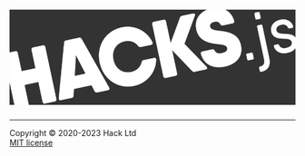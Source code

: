 <!-- TODO: Replace logo for tagged release -->
# [![Hacks.js](https://raw.githubusercontent.com/hacksjs/hacksjs/4bb8e8334fe454cbea5951bcc4634c9f7f58e95b/img/hacksjs-logotype--450x150.svg?sanitize=true)](https://github.com/hacksjs)

-----

Copyright © 2020-2023 Hack Ltd \
[MIT license](./LICENSE.txt)
